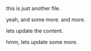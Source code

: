 this is just another file.

yeah, and some more. and more.

lets update the content.

hmm, lets update some more.